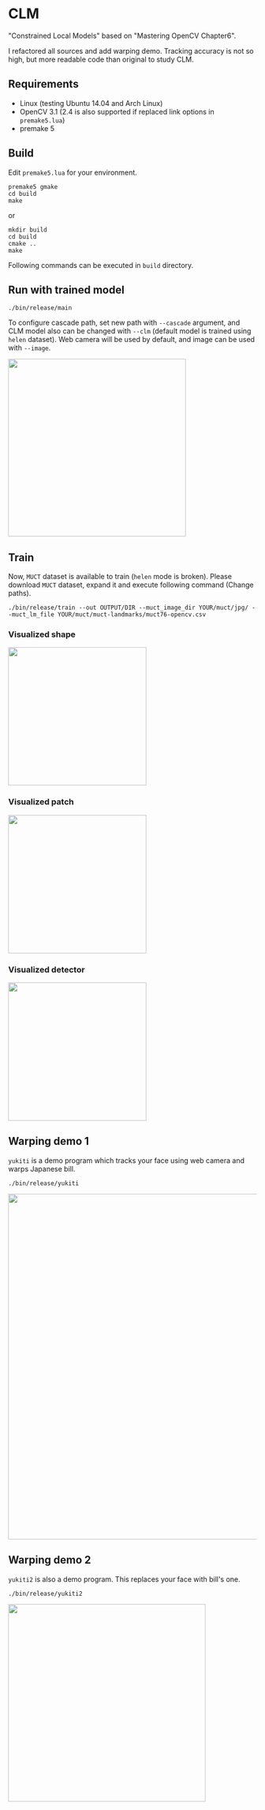 # CLM #
"Constrained Local Models" based on "Mastering OpenCV Chapter6".

I refactored all sources and add warping demo.
Tracking accuracy is not so high, but more readable code than original to study CLM.

## Requirements ##
* Linux (testing Ubuntu 14.04 and Arch Linux)
* OpenCV 3.1 (2.4 is also supported if replaced link options in `premake5.lua`)
* premake 5

## Build ##
Edit `premake5.lua` for your environment.

```
premake5 gmake
cd build
make
```
or
```
mkdir build
cd build
cmake ..
make
```

Following commands can be executed in `build` directory.

## Run with trained model ##
```
./bin/release/main
```

To configure cascade path, set new path with `--cascade` argument,
and CLM model also can be changed with `--clm` (default model is trained using `helen` dataset).
Web camera will be used by default, and image can be used with `--image`.

<img src="https://raw.githubusercontent.com/takiyu/CLM/master/screenshots/main_lena.png" width="360px">

## Train ##
Now, `MUCT` dataset is available to train (`helen` mode is broken).
Please download `MUCT` dataset, expand it and execute following command (Change paths).

```
./bin/release/train --out OUTPUT/DIR --muct_image_dir YOUR/muct/jpg/ --muct_lm_file YOUR/muct/muct-landmarks/muct76-opencv.csv
```

### Visualized shape ###
<img src="https://raw.githubusercontent.com/takiyu/CLM/master/screenshots/train_shape.gif" width="280px">

### Visualized patch ###
<img src="https://raw.githubusercontent.com/takiyu/CLM/master/screenshots/train_patch.png" width="280px">

### Visualized detector ###
<img src="https://raw.githubusercontent.com/takiyu/CLM/master/screenshots/train_detector.png" width="280px">

## Warping demo 1 ##
`yukiti` is a demo program which tracks your face using web camera and warps Japanese bill.

```
./bin/release/yukiti
```

<img src="https://raw.githubusercontent.com/takiyu/CLM/master/screenshots/yukiti.png" width="700px">

## Warping demo 2 ##
`yukiti2` is also a demo program.
This replaces your face with bill's one.

```
./bin/release/yukiti2
```

<img src="https://raw.githubusercontent.com/takiyu/CLM/master/screenshots/yukiti2.png" width="400px">
